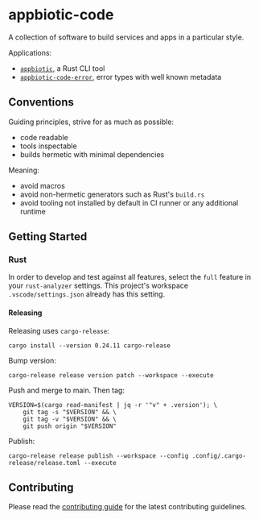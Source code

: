 # appbiotic-code

A collection of software to build services and apps in a particular style.

Applications:

- [`appbiotic`](https://crates.io/crates/appbiotic), a Rust CLI tool
- [`appbiotic-code-error`](https://crates.io/crates/appbiotic-code-error), error types with well known metadata

## Conventions

Guiding principles, strive for as much as possible:

- code readable
- tools inspectable
- builds hermetic with minimal dependencies

Meaning:

- avoid macros
- avoid non-hermetic generators such as Rust's `build.rs`
- avoid tooling not installed by default in CI runner or any additional runtime

## Getting Started

### Rust

In order to develop and test against all features, select the `full` feature in your `rust-analyzer` settings. This
project's workspace `.vscode/settings.json` already has this setting.

#### Releasing

Releasing uses `cargo-release`:

    cargo install --version 0.24.11 cargo-release

Bump version:

    cargo-release release version patch --workspace --execute

Push and merge to main. Then tag:

    VERSION=$(cargo read-manifest | jq -r '"v" + .version'); \
        git tag -s "$VERSION" && \
        git tag -v "$VERSION" && \
        git push origin "$VERSION"

Publish:

    cargo-release release publish --workspace --config .config/.cargo-release/release.toml --execute

## Contributing

Please read the [contributing guide](CONTRIBUTING.md) for the latest contributing guidelines.
